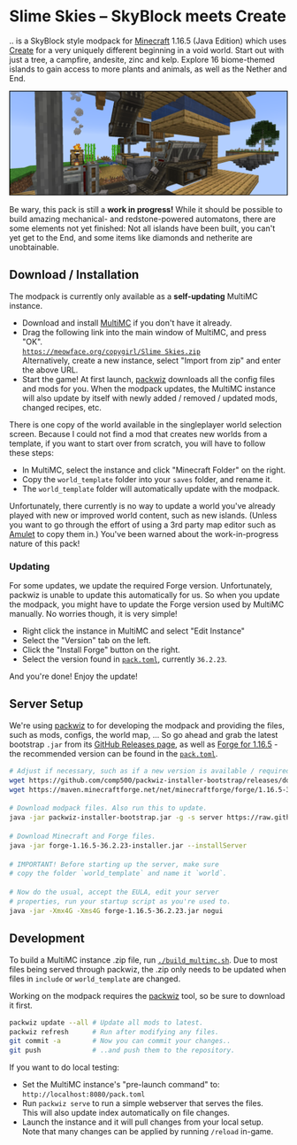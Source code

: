 # Slime Skies – SkyBlock meets Create

.. is a SkyBlock style modpack for [Minecraft] 1.16.5 (Java Edition) which uses [Create] for a very uniquely different beginning in a void world. Start out with just a tree, a campfire, andesite, zinc and kelp. Explore 16 biome-themed islands to gain access to more plants and animals, as well as the Nether and End.

![](docs/screenshot.png)

Be wary, this pack is still a **work in progress!** While it should be possible to build amazing mechanical- and redstone-powered automatons, there are some elements not yet finished: Not all islands have been built, you can't yet get to the End, and some items like diamonds and netherite are unobtainable.


## Download / Installation

The modpack is currently only available as a **self-updating** MultiMC instance.

- Download and install [MultiMC] if you don't have it already.
- Drag the following link into the main window of MultiMC, and press "OK".  
  [`https://meowface.org/copygirl/Slime Skies.zip`](https://meowface.org/copygirl/Slime%20Skies.zip)  
  Alternatively, create a new instance, select "Import from zip" and enter the above URL.
- Start the game! At first launch, [packwiz] downloads all the config files and mods for you. When the modpack updates, the MultiMC instance will also update by itself with newly added / removed / updated mods, changed recipes, etc.

There is one copy of the world available in the singleplayer world selection screen. Because I could not find a mod that creates new worlds from a template, if you want to start over from scratch, you will have to follow these steps:

- In MultiMC, select the instance and click "Minecraft Folder" on the right.
- Copy the `world_template` folder into your `saves` folder, and rename it.
- The `world_template` folder will automatically update with the modpack.

Unfortunately, there currently is no way to update a world you've already played with new or improved world content, such as new islands. (Unless you want to go through the effort of using a 3rd party map editor such as [Amulet] to copy them in.) You've been warned about the work-in-progress nature of this pack!

### Updating

For some updates, we update the required Forge version. Unfortunately, packwiz is unable to update this automatically for us. So when you update the modpack, you might have to update the Forge version used by MultiMC manually. No worries though, it is very simple!

- Right click the instance in MultiMC and select "Edit Instance"
- Select the "Version" tab on the left.
- Click the "Install Forge" button on the right.
- Select the version found in [`pack.toml`](pack.toml), currently `36.2.23`.

And you're done! Enjoy the update!


## Server Setup

We're using [packwiz] to for developing the modpack and providing the files, such as mods, configs, the world map, ... So go ahead and grab the latest bootstrap `.jar` from its [GitHub Releases page][packwiz-releases], as well as [Forge for 1.16.5][forge-download] - the recommended version can be found in the [`pack.toml`](pack.toml).

```sh
# Adjust if necessary, such as if a new version is available / required.
wget https://github.com/comp500/packwiz-installer-bootstrap/releases/download/v0.0.3/packwiz-installer-bootstrap.jar
wget https://maven.minecraftforge.net/net/minecraftforge/forge/1.16.5-36.2.23/forge-1.16.5-36.2.23-installer.jar

# Download modpack files. Also run this to update.
java -jar packwiz-installer-bootstrap.jar -g -s server https://raw.githubusercontent.com/copygirl/slime-skies/main/pack.toml

# Download Minecraft and Forge files.
java -jar forge-1.16.5-36.2.23-installer.jar --installServer

# IMPORTANT! Before starting up the server, make sure
# copy the folder `world_template` and name it `world`.

# Now do the usual, accept the EULA, edit your server
# properties, run your startup script as you're used to.
java -jar -Xmx4G -Xms4G forge-1.16.5-36.2.23.jar nogui
```


## Development

To build a MultiMC instance .zip file, run [`./build_multimc.sh`](build_multimc.sh). Due to most files being served through packwiz, the .zip only needs to be updated when files in `include` or `world_template` are changed.

Working on the modpack requires the [packwiz] tool, so be sure to download it first.
```sh
packwiz update --all # Update all mods to latest.
packwiz refresh      # Run after modifying any files.
git commit -a        # Now you can commit your changes..
git push             # ..and push them to the repository.
```

If you want to do local testing:

- Set the MultiMC instance's "pre-launch command" to:  
  `http://localhost:8080/pack.toml`
- Run `packwiz serve` to run a simple webserver that serves the files.  
  This will also update index automatically on file changes.
- Launch the instance and it will pull changes from your local setup.  
  Note that many changes can be applied by running `/reload` in-game.


[Minecraft]: https://minecraft.net/
[Create]: https://curseforge.com/minecraft/mc-mods/create
[MultiMC]: https://multimc.org/
[Amulet]: https://www.amuletmc.com/
[packwiz]: https://github.com/comp500/packwiz
[packwiz-releases]: https://github.com/comp500/packwiz-installer-bootstrap/releases
[forge-download]: https://files.minecraftforge.net/net/minecraftforge/forge/index_1.16.5.html
